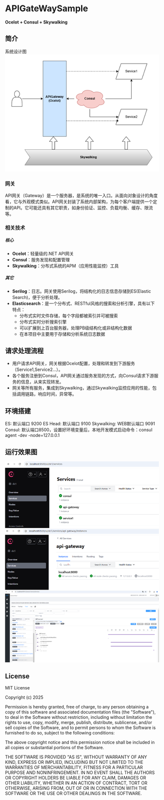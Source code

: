# APIGateWaySample
**Ocelot + Consul + Skywalking**
## 简介
系统设计图
![System Design Diagram](assets/SystemDesign.png)
### 网关
API网关（Gateway）是一个服务器，是系统的唯一入口。从面向对象设计的角度看，它与外观模式类似。API网关封装了系统内部架构，为每个客户端提供一个定制的API。它可能还具有其它职责，如身份验证、监控、负载均衡、缓存、限流等。

### 相关技术
##### 核心
- **Ocelot**：轻量级的.NET API网关
- **Consul**：服务发现和配置管理
- **Skywalking**：分布式系统的APM（应用性能监控）工具
##### 其它
- **Serilog**：日志。网关使用Serilog，将结构化的日志信息存储到ES(Elastic Search)，便于分析处理。
- **Elasticsearch**：是一个分布式、RESTful风格的搜索和分析引擎，具有以下特点：
  - 分布式实时文件存储，每个字段都被索引并可被搜索
  - 分布式实时分析搜索引擎
  - 可以扩展到上百台服务器，处理PB级结构化或非结构化数据
  - 在本项目中主要用于存储和分析系统日志数据
## 请求处理流程
- 用户请求API网关，网关根据Ocelot配置，处理和转发到下游服务（Service1,Service2...）。
- 各个服务注册到Consul，API网关通过服务发现的方式，向Consul请求下游服务的信息，从来实现转发。
- 网关等所有服务，集成到Skywalking，通过Skywalking监控应用的性能，包括调用链路，响应时间，异常等。
## 环境搭建
ES: 默认端口 9200
ES Head: 默认端口 9100
Skywalking: WEB默认端口 9091
Consul: 默认端口8500，设置好环境变量后，本地开发模式启动命令：consul agent -dev -node=127.0.0.1

## 运行效果图
![Consul service list](assets/consul_services.png)
![Consul service detail](assets/service_detail.png)
![Skywalking request trace](assets/sky_get.png)

## License

MIT License

Copyright (c) 2025

Permission is hereby granted, free of charge, to any person obtaining a copy
of this software and associated documentation files (the "Software"), to deal
in the Software without restriction, including without limitation the rights
to use, copy, modify, merge, publish, distribute, sublicense, and/or sell
copies of the Software, and to permit persons to whom the Software is
furnished to do so, subject to the following conditions:

The above copyright notice and this permission notice shall be included in all
copies or substantial portions of the Software.

THE SOFTWARE IS PROVIDED "AS IS", WITHOUT WARRANTY OF ANY KIND, EXPRESS OR
IMPLIED, INCLUDING BUT NOT LIMITED TO THE WARRANTIES OF MERCHANTABILITY,
FITNESS FOR A PARTICULAR PURPOSE AND NONINFRINGEMENT. IN NO EVENT SHALL THE
AUTHORS OR COPYRIGHT HOLDERS BE LIABLE FOR ANY CLAIM, DAMAGES OR OTHER
LIABILITY, WHETHER IN AN ACTION OF CONTRACT, TORT OR OTHERWISE, ARISING FROM,
OUT OF OR IN CONNECTION WITH THE SOFTWARE OR THE USE OR OTHER DEALINGS IN THE
SOFTWARE.